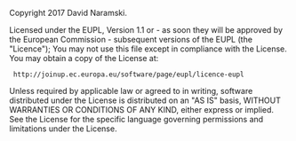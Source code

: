 Copyright 2017 David Naramski.

Licensed under the EUPL, Version 1.1 or - as soon they will be approved by the
European Commission - subsequent versions of the EUPL (the "Licence");
You may not use this file except in compliance with the License.
You may obtain a copy of the License at:

     http://joinup.ec.europa.eu/software/page/eupl/licence-eupl

Unless required by applicable law or agreed to in writing, software
distributed under the License is distributed on an "AS IS" basis,
WITHOUT WARRANTIES OR CONDITIONS OF ANY KIND, either express or implied.
See the License for the specific language governing permissions and
limitations under the License.
